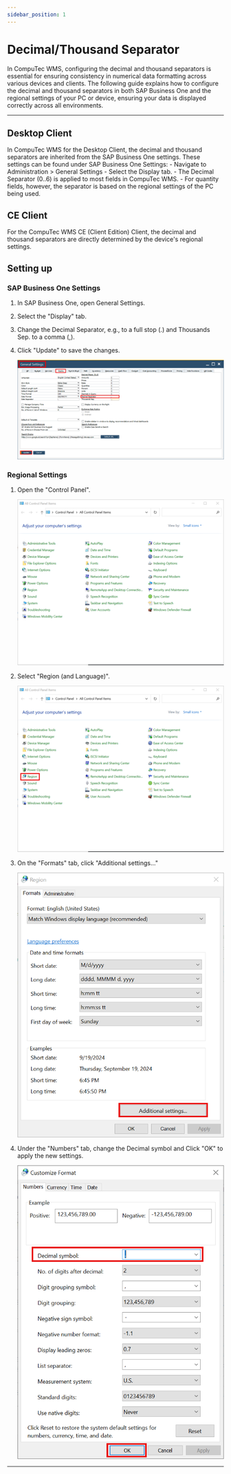 ```yaml
---
sidebar_position: 1
---
```


# Decimal/Thousand Separator

In CompuTec WMS, configuring the decimal and thousand separators is essential for ensuring consistency in numerical data formatting across various devices and clients. The following guide explains how to configure the decimal and thousand separators in both SAP Business One and the regional settings of your PC or device, ensuring your data is displayed correctly across all environments.

---

## Desktop Client

In CompuTec WMS for the Desktop Client, the decimal and thousand separators are inherited from the SAP Business One settings. These settings can be found under SAP Business One Settings:
    - Navigate to Administration > General Settings
    - Select the Display tab.
    - The Decimal Separator (0..6) is applied to most fields in CompuTec WMS.
    - For quantity fields, however, the separator is based on the regional settings of the PC being used.

## CE Client

For the CompuTec WMS CE (Client Edition) Client, the decimal and thousand separators are directly determined by the device's regional settings.

## Setting up

### SAP Business One Settings

1. In SAP Business One, open General Settings.
2. Select the "Display" tab.
3. Change the Decimal Separator, e.g., to a full stop (.) and Thousands Sep. to a comma (,).
4. Click "Update" to save the changes.

    ![SAP Business One Settings](./media/general-settings.png)

### Regional Settings

1. Open the "Control Panel".

    ![Regional Settings](./media/regional-settings.png)
2. Select "Region (and Language)".

    ![Regional Settings](./media/regional-settings-01.png)
3. On the "Formats" tab, click "Additional settings..."

    ![Regional Settings](./media/regional-settings-02.png)
4. Under the "Numbers" tab, change the Decimal symbol and Click "OK" to apply the new settings.

    ![Regional Settings](./media/regional-settings-04.png)

---

